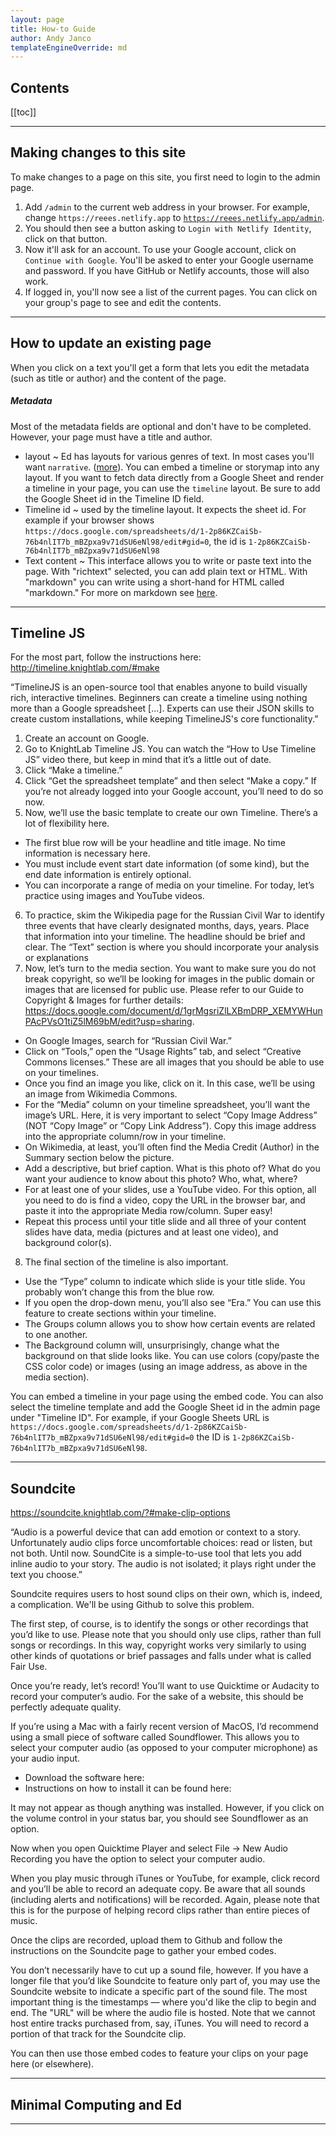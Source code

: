 ```yaml
---
layout: page
title: How-to Guide
author: Andy Janco
templateEngineOverride: md
---
```


## Contents

[[toc]]

---
## Making changes to this site

To make changes to a page on this site, you first need to login to the admin page.  
1. Add `/admin` to the current web address in your browser.  For example, change `https://reees.netlify.app` to [`https://reees.netlify.app/admin`](https://reees.netlify.app/admin).
2. You should then see a button asking to `Login with Netlify Identity`, click on that button.    
3. Now it'll ask for an account.  To use your Google account, click on `Continue with Google`. You'll be asked to enter your Google username and password. If you have GitHub or Netlify accounts, those will also work. 
4. If logged in, you'll now see a list of the current pages.  You can click on your group's page to see and edit the contents.  


---

## How to update an existing page 

When you click on a text you'll get a form that lets you edit the metadata (such as title or author) and the content of the page.  

##### Metadata
Most of the metadata fields are optional and don't have to be completed.  However, your page must have a title and author. 
- layout ~ Ed has layouts for various genres of text. In most cases you'll want `narrative`. ([more](https://minicomp.github.io/ed/documentation/#genres)).  You can embed a timeline or storymap into any layout.  If you want to fetch data directly from a Google Sheet and render a timeline in your page, you can use the `timeline` layout.  Be sure to add the Google Sheet id in the Timeline ID field.
- Timeline id  ~ used by the timeline layout.  It expects the sheet id.  For example if your browser shows `https://docs.google.com/spreadsheets/d/1-2p86KZCaiSb-76b4nlIT7b_mBZpxa9v71dSU6eNl98/edit#gid=0`, the id is `1-2p86KZCaiSb-76b4nlIT7b_mBZpxa9v71dSU6eNl98`
- Text content ~ This interface allows you to write or paste text into the page.  With "richtext" selected, you can add plain text or HTML. With "markdown" you can write using a short-hand for HTML called "markdown." For more on markdown see [here](https://www.markdownguide.org/cheat-sheet/).  

---

## Timeline JS

For the most part, follow the instructions here:
http://timeline.knightlab.com/#make

“TimelineJS is an open-source tool that enables anyone to build visually rich, interactive timelines. Beginners can create a timeline using nothing more than a Google spreadsheet [...]. Experts can use their JSON skills to create custom installations, while keeping TimelineJS's core functionality.”

1. Create an account on Google.
2. Go to KnightLab Timeline JS. You can watch the “How to Use Timeline JS” video there, but keep in mind that it’s a little out of date. 
3. Click “Make a timeline.” 
4. Click “Get the spreadsheet template” and then select “Make a copy.” If you’re not already logged into your Google account, you’ll need to do so now.
5. Now, we’ll use the basic template to create our own Timeline. There’s a lot of flexibility here.
- The first blue row will be your headline and title image. No time information is necessary here. 
- You must include event start date information (of some kind), but the end date information is entirely optional.
- You can incorporate a range of media on your timeline. For today, let’s practice using images and YouTube videos. 
6. To practice, skim the Wikipedia page for the Russian Civil War to identify three events that have clearly designated months, days, years. Place that             information into your timeline. The headline should be brief and clear. The “Text” section is where you should incorporate your analysis or explanations
7. Now, let’s turn to the media section. You want to make sure you do not break copyright, so we’ll be looking for images in the public domain or images that are licensed for public use. Please refer to our Guide to Copyright & Images for further details: https://docs.google.com/document/d/1grMgsriZlLXBmDRP_XEMYWHunPAcPVsO1tiZ5lM69bM/edit?usp=sharing.
- On Google Images, search for “Russian Civil War.”
- Click on “Tools,” open the “Usage Rights” tab, and select “Creative Commons licenses.” These are all images that you should be able to use on your                  timelines.
- Once you find an image you like, click on it. In this case, we’ll be using an image from Wikimedia Commons.
- For the “Media” column on your timeline spreadsheet, you’ll want the image’s URL. Here, it is very important to select “Copy Image Address” (NOT “Copy              Image” or  “Copy Link Address”). Copy this image address into the appropriate column/row in your timeline.
- On Wikimedia, at least, you’ll often find the Media Credit (Author) in the Summary section below the picture.
- Add a descriptive, but brief caption. What is this photo of? What do you want your audience to know about this photo? Who, what, where?
- For at least one of your slides, use a YouTube video. For this option, all you need to do is find a video, copy the URL in the browser bar, and paste it            into the appropriate Media row/column. Super easy!
- Repeat this process until your title slide and all three of your content slides have data, media (pictures and at least one video), and background                  color(s).
8. The final section of the timeline is also important. 
- Use the “Type” column to indicate which slide is your title slide. You probably won’t change this from the blue row. 
- If you open the drop-down menu, you’ll also see “Era.” You can use this feature to create sections within your timeline. 
- The Groups column allows you to show how certain events are related to one another.
- The Background column will, unsurprisingly, change what the background on that slide looks like. You can use colors (copy/paste the CSS color code) or              images (using an image address, as above in the media section).

You can embed a timeline in your page using the embed code.  You can also select the timeline template and add the Google Sheet id in the admin page under "Timeline ID".  For example, if your Google Sheets URL is `https://docs.google.com/spreadsheets/d/1-2p86KZCaiSb-76b4nlIT7b_mBZpxa9v71dSU6eNl98/edit#gid=0`  the ID is `1-2p86KZCaiSb-76b4nlIT7b_mBZpxa9v71dSU6eNl98`.

---

## Soundcite 

https://soundcite.knightlab.com/?#make-clip-options

“Audio is a powerful device that can add emotion or context to a story. Unfortunately audio clips force uncomfortable choices: read or listen, but not both. Until now. SoundCite is a simple-to-use tool that lets you add inline audio to your story. The audio is not isolated; it plays right under the text you choose.”

Soundcite requires users to host sound clips on their own, which is, indeed, a complication. We'll be using Github to solve this problem.

The first step, of course, is to identify the songs or other recordings that you’d like to use. Please note that you should only use clips, rather than full songs or recordings. In this way, copyright works very similarly to using other kinds of quotations or brief passages and falls under what is called Fair Use.

Once you’re ready, let’s record! You’ll want to use Quicktime or Audacity to record your computer’s audio. For the sake of a website, this should be perfectly adequate quality. 

If you’re using a Mac with a fairly recent version of MacOS, I’d recommend using a small piece of software called Soundflower. This allows you to select your computer audio (as opposed to your computer microphone) as your audio input.
- Download the software here: 
- Instructions on how to install it can be found here: 

It may not appear as though anything was installed. However, if you click on the volume control in your status bar, you should see Soundflower as an option.

Now when you open Quicktime Player and select File → New Audio Recording you have the option to select your computer audio.

When you play music through iTunes or YouTube, for example, click record and you’ll be able to record an adequate copy. Be aware that all sounds (including alerts and notifications) will be recorded. Again, please note that this is for the purpose of helping record clips rather than entire pieces of music.

Once the clips are recorded, upload them to Github and follow the instructions on the Soundcite page to gather your embed codes.

You don’t necessarily have to cut up a sound file, however. If you have a longer file that you’d like Soundcite to feature only part of, you may use the Soundcite website to indicate a specific part of the sound file. The most important thing is the timestamps — where you'd like the clip to begin and end. The "URL" will be where the audio file is hosted. Note that we cannot host entire tracks purchased from, say, iTunes. You will need to record a portion of that track for the Soundcite clip.
 
You can then use those embed codes to feature your clips on your page here (or elsewhere). 

---

## Minimal Computing and Ed 


---
